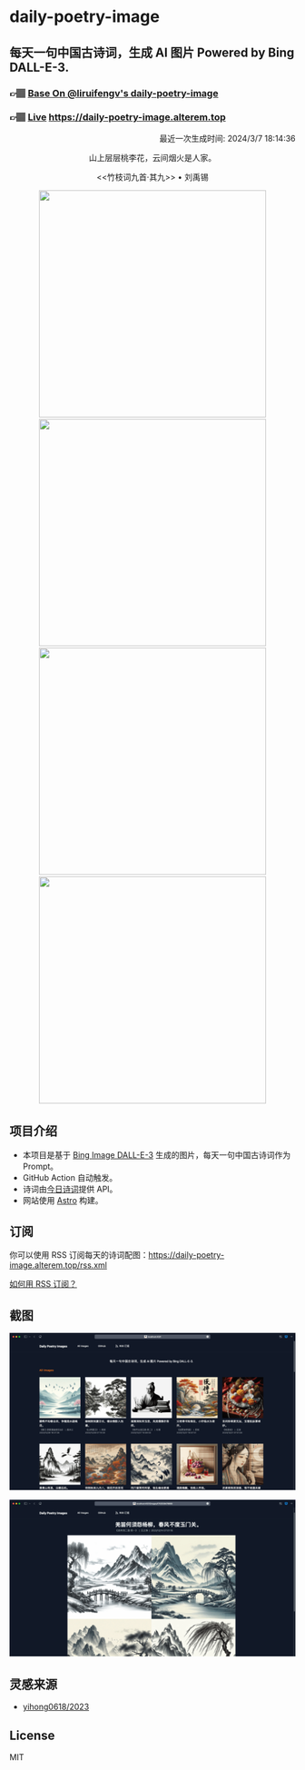 
# daily-poetry-image

## 每天一句中国古诗词，生成 AI 图片 Powered by Bing DALL-E-3.

### 👉🏽 [Base On @liruifengv's daily-poetry-image](https://github.com/liruifengv/daily-poetry-image)

### 👉🏽 [Live](https://daily-poetry-image.alterem.top/) https://daily-poetry-image.alterem.top

<p align="right">
  最近一次生成时间: 2024/3/7 18:14:36
</p>
<p align="center">
山上层层桃李花，云间烟火是人家。
</p>
<p align="center">
<<竹枝词九首·其九>> • 刘禹锡
</p>
<p align="center">
<img src="https://tse2.mm.bing.net/th/id/OIG3.GZ.E05M8jC0tGVnZ9gBC" height="400" width="400" />
<img src="https://tse3.mm.bing.net/th/id/OIG3.Ax3N5f3YsxJcQB9Ls5.m" height="400" width="400" />
<img src="https://tse2.mm.bing.net/th/id/OIG3.beQ.TXCcl0tKzILMc_LN" height="400" width="400" />
<img src="https://tse2.mm.bing.net/th/id/OIG3.kR3xj_MIhwjQH3PdUisJ" height="400" width="400" />
</p>

## 项目介绍

-   本项目是基于 [Bing Image DALL-E-3](https://www.bing.com/images/create) 生成的图片，每天一句中国古诗词作为 Prompt。
-   GitHub Action 自动触发。
-   诗词由[今日诗词](https://www.jinrishici.com/)提供 API。
-   网站使用 [Astro](https://astro.build) 构建。

## 订阅

你可以使用 RSS 订阅每天的诗词配图：https://daily-poetry-image.alterem.top/rss.xml

[如何用 RSS 订阅？](https://zhuanlan.zhihu.com/p/55026716)

## 截图

![图片列表](./screenshots/Snipaste_2023-12-28_21-00-26.png)

![图片详情](./screenshots/Snipaste_2023-12-28_21-00-53.png)

## 灵感来源

-   [yihong0618/2023](https://github.com/yihong0618/2023)

## License

MIT
